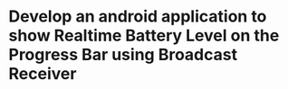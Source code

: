 # Develop an android application to show Realtime Battery Level on the Progress Bar using Broadcast Receiver